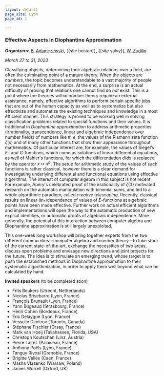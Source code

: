 ```yaml
---
layout: default
page_site: Lyon 
page_id: 1

---
```



### Effective Aspects in Diophantine Approximation 

**Organizers:** [B. Adamczewski](https://adamczewski.perso.math.cnrs.fr), {{site.bostan}}, {{site.salvy}}, [W. Zudilin](https://www.ru.nl/deutsch/@1115579/wadim-zudilin/) 

*March 27 to 31, 2023*

Classifying objects, determining their algebraic relations over a field, are often the culminating point of a mature theory.
When the objects are *numbers*, the topic becomes understandable to a vast majority of people not necessarily from mathematics.
At the end, a surprise is an actual difficulty of proving that relations one cannot find do *not* exist.
This is a point where the theories within number theory require an external assistance, namely, effective algorithms to perform certain specific jobs that are out of the human capacity as well as to systematize but also effectivize and automatize the existing techniques and knowledge in a most efficient manner.
This strategy is proved to be working well in solving classification problems related to special functions and their values.
It is traditional in *Diophantine approximation* to address arithmetic properties (irrationality, transcendence, linear and algebraic independence over number fields) of numbers like $\pi$, $e$, the values of the Riemann zeta function $\zeta(s)$ and of many other functions that show their appearance throughout mathematics. 
Of particular interest are, for example, the values of Siegel’s $E$- and $G$-functions, which come as solutions of linear differential equations, as well of Mahler's functions, for which the differentiation $d/dx$ is replaced by the operator $x\mapsto x^p$.
The setup for arithmetic study of the values of such functions is rather classical, however there is a clear demand for investigating underlying differential and functional equations using effective algorithms.
The interest of computer algebra in this subject is not recent. 
For example, Apéry's celebrated proof of the irrationality of $\zeta(3)$ motivated research on the automatic manipulation with binomial sums, and led to a whole algorithmic paradigm, called  *creative telescoping*.
Recently, classical results on linear (in-)dependence of values of $E$-functions at algebraic points 
have been made effective. 
Further work on actual efficient algorithms and implementations will open the way to the automatic production of new explicit identities, or automatic proofs of algebraic independence. More generally, the potential of this interaction between computer algebra and Diophantine approximation is still largely unexploited. 

This one-week long workshop will bring together experts from the two different communities––computer algebra and number theory––to take stock of the current state-of-the-art, exchange the necessities of two areas, discuss open problems and envisage new directions and joint projects for the future.
The idea is to stimulate an emerging trend, whose target is to push the established methods in Diophantine approximation to their systematic algorithmization, 
in order to apply them well beyond what can be calculated by hand.

**Invited speakers** (to be completed soon)
- Frits Beukers (Utrecht, Netherlands)
- Nicolas Brisebarre (Lyon, France)
- François Brunault (Lyon, France)
- Yann Bugeaud (Strasbourg, France)   
- Henri Cohen (Bordeaux, France)
- Éric Delaygue (Lyon, France)
- Vesselin Dimitrov (Toronto, Canada)
- Stéphane Fischler (Orsay, France)
- Mark van Hoeij (Tallahassee, Florida, USA)
- Christoph Koutschan (Linz, Austria)
- Pierre Lairez (Palaiseau, France)
- Anthony Poëls (Lyon, France)
- Tanguy Rivoal (Grenoble, France)
- Brigitte Vallée (Caen, France)
- Masha Vlasenko (Warsaw, Poland)
- James Worrell (Oxford, UK)
